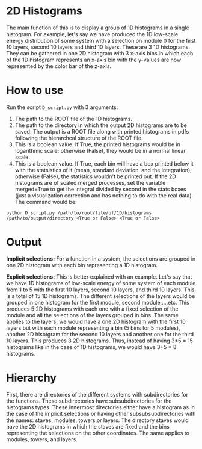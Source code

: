 2D Histograms
===============
The main function of this is to display a group of 1D histograms in a single histogram. For example, let's say we have produced the 1D low-scale energy distribution of some system with a selection on module 0 for the first 10 layers, second 10 layers and third 10 layers. These are 3 1D histograms. 
They can be gathered in one 2D histogram with 3 x-axis bins in which each of the 1D histogram represents an x-axis bin with the y-values are now represented by the color bar of the z-axis. 

How to use
===============
Run the script ```D_script.py``` with 3 arguments:  <br>
1. The path to the ROOT file of the 1D histograms.
2. The path to the directory in which the output 2D histograms are to be saved. The output is a ROOT file along with printed histograms in pdfs following the hierarchcal structure of the ROOT file.
3. This is a boolean value. If True, the printed histograms would be in logarithmic scale; otherwise (False), they would be in a normal linear scale.
4. This is a boolean value. If True, each bin will have a box printed below it with the statsistics of it (mean, standard deviation, and the integration); otherwise (False), the statistics wouldn't be printed out. If the 2D histograms are of scaled merged processes, set the variable merged=True to get the integral divided by second in the stats boxes (just a visualization correction and has nothing to do with the real data).  
The command would be:
```
python D_script.py /path/to/root/file/of/1D/histograms /path/to/output/directory <True or False> <True or False>
```

Output
===============
__Implicit selections:__ For a function in a system, the selections are grouped in one 2D histogram with each bin representing a 1D histogram.  <br>

__Explicit selections:__ This is better explained with an example. Let's say that we have 1D histograms of low-scale energy of some system of each module from 1 to 5 with the first 10 layers, second 10 layers, and third 10 layers. This is a total of 15 1D histograms. The different selections of the layers would be grouped in one histogram for the first module, second module,....etc. This produces 5 2D histograms with each one with a fixed selection of the module and all the selections of the layers grouped in bins. The same applies to the layers, we would have a one 2D histogram with the first 10 layers but with each module representing a bin (5 bins for 5 modules), another 2D hisotgram for the second 10 layers and another one for the third 10 layers. This produces 3 2D histograms. Thus, instead of having 3\*5 = 15 histograms like in the case of 1D histograms, we would have 3+5 = 8 histograms. 

Hierarchy
===============
First, there are directories of the different systems with subdirectories for the functions. These subdirectories have subsubdirectories for the histograms types. These innermost directories either have a histogram as in the case of the implicit selections or having other subsubsubdirectories with the names: staves, modules, towers,or layers. The directory staves would have the 2D histograms in which the staves are fixed and the bins representing the selections on the other coordinates. The same applies to modules, towers, and layers. 
